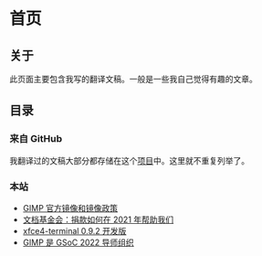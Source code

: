 # 首页

## 关于

此页面主要包含我写的翻译文稿。一般是一些我自己觉得有趣的文章。

## 目录

### 来自 GitHub

我翻译过的文稿大部分都存储在这个[项目](https://github.com/Hanjingxue-Boling/Documentation-archive)中。这里就不重复列举了。

### 本站

- [GIMP 官方镜像和镜像政策](./gimp-mirror-policy.md)
- [文档基金会：捐款如何在 2021 年帮助我们](./donation-help-us.md)
- [xfce4-terminal 0.9.2 开发版](./xfce4-terminal-0.9.2.md)
- [GIMP 是 GSoC 2022 导师组织](./gimp-gsoc-2022.md)